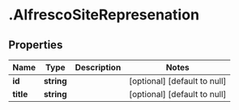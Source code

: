 # .AlfrescoSiteRepresenation

## Properties
Name | Type | Description | Notes
------------ | ------------- | ------------- | -------------
**id** | **string** |  | [optional] [default to null]
**title** | **string** |  | [optional] [default to null]


